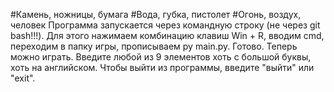 #Камень, ножницы, бумага
#Вода, губка, пистолет
#Огонь, воздух, человек
Программа запускается через командную строку (не через git bash!!!).
Для этого нажимаем комбинацию клавиш Win + R, вводим cmd, переходим в папку игры, прописываем py main.py.
Готово. Теперь можно играть.
Введите любой из 9 элементов хоть с большой буквы, хоть на английском.
Чтобы выйти из программы, введите "выйти" или "exit".
